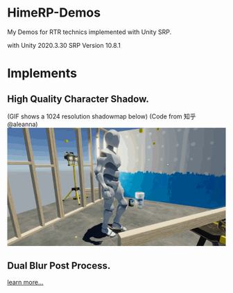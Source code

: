 # HimeRP-Demos
My Demos for RTR technics implemented with Unity SRP.

with Unity 2020.3.30
SRP Version  10.8.1

# Implements 

## High Quality Character Shadow.
(GIF shows a 1024 resolution shadowmap below) (Code from 知乎@aleanna)
![image](https://github.com/DaiZiLing/HimeRP-Demos/blob/main/DemoImage/0421_2.gif)

## Dual Blur Post Process.
[learn more...](https://github.com/DaiZiLing/My-Unity-Post-Process-Practice) 
